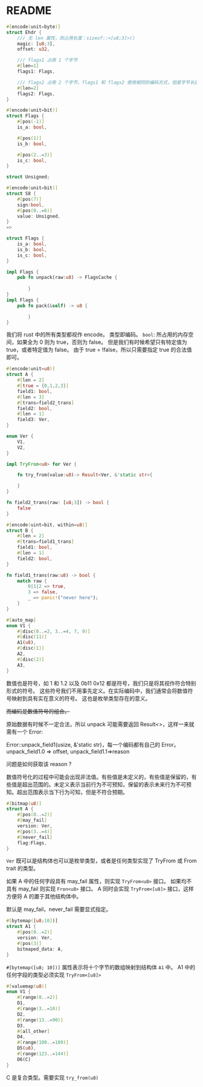 # README

```rust
#[encode(unit=byte)]
struct Ehdr {
    /// 无 len 属性，则占用长度：sizeof::<[u8;3]>()
    magic: [u8;3],
    offset: u32,

    /// flags1 占用 1 个字节
    #[len=1]
    flags1: Flags,

    /// flags2 占用 2 个字节，flags1 和 flags2 使用相同的编码方式，但是字节长度不同。
    #[len=2]
    flags2: Flags,
}

#[encode(unit=bit)]
struct Flags {
    #[pos(-1)]
    is_a: bool,

    #[pos(1)]
    is_b: bool,

    #[pos(2..=3)]
    is_c: bool,
}

struct Unsigned;

#[encode(unit=bit)]
struct S8 {
    #[pos(7)]
    sign:bool,
    #[pos(0..=6)]
    value: Unsigned,
}
=>

struct Flags {
    is_a: bool,
    is_b: bool,
    is_c: bool,
}

impl Flags {
    pub fn unpack(raw:u8) -> FlagsCache {
        
        }
}
impl Flags {
    pub fn pack(&self) -> u8 {

        }
}

```

我们将 rust 中的所有类型都视作 encode。
类型即编码。
`bool`: 所占用的内存空间，如果全为 0 则为 true，否则为 false。
但是我们有时候希望只有特定值为 true，或者特定值为 false。
由于 true = !false，所以只需要指定 true 的合法值即可。

```rust
#[encode(unit=u8)]
struct A {
    #[len = 2]
    #[true = {0,1,2,3}]
    field1: bool,
    #[len = 3]
    #[trans=field2_trans]
    field2: bool,
    #[len = 1]
    field3: Ver,
}

enum Ver {
    V1,
    V2,
}

impl TryFrom<u8> for Ver {

    fn try_from(value:u8)-> Result<Ver, &'static str>{

    }
}

fn field2_trans(raw: [u8;3]) -> bool {
    false
}

#[encode(uint=bit, within=u8)]
struct B {
    #[len = 2]
    #[trans=field1_trans]
    field1: bool,
    #[len = 1]
    field2: bool,
}

fn field1_trans(raw:u8) -> bool {
    match raw {
        0|1|2 => true,
        3 => false,
        _ => panic!("never here");
    }
}

#[auto_map]
enum V1 {
    #[disc(0..=2, 3..=4, 7, 9)]
    #[disc(11)]
    A1(u8),
    #[disc(1)]
    A2,
    #[disc(2)]
    A3,
}

```

数值也是符号，如 1 和 1.2 以及 0b11 0x12 都是符号，我们只是将其视作符合特别形式的符号。
这些符号我们不用事先定义。在实际编码中，我们通常会将数值符号映射到具有实在意义的符号。
这也是枚举类型存在的意义。

~~而编码是数值符号的组合。~~

原始数据有时候不一定合法，所以 unpack 可能需要返回 Result<>，这样一来就需有一个 Error:

Error::unpack_field1(usize, &'static str)，每一个编码都有自己的 Error。 unpack_field1.0 => offset, unpack_field1.1=>reason

问题是如何获取该 reason ?

数值符号化的过程中可能会出现非法值。有些值是未定义的，有些值是保留的，有些值是超出范围的。未定义表示当前行为不可预知，保留的表示未来行为不可预知。超出范围表示当下行为可知，但是不符合预期。

```rust
#[bitmap(u8)]
struct A {
    #[pos(0..=2)]
    #[may_fail]
    version: Ver,
    #[pos(3..=4)]
    #[never_fail]
    flag:Flags,
}
```

`Ver` 既可以是结构体也可以是枚举类型，或者是任何类型实现了 TryFrom 或 From trait 的类型。

如果 A 中的任何字段具有 may_fail 属性，则实现 `TryFrom<u8>` 接口。
如果均不具有 may_fail 则实现 `Fron<u8>` 接口。
A 同时会实现 `TryFrom<[u8]>` 接口，这样方便将 A 的置于其他结构体中。

默认是 may_fail，never_fail 需要显式指定。

```rust
#[bytemap([u8;10])]
struct A1 {
    #[pos(0..=2)]
    version: Ver,
    #[pos(3)]
    bitmaped_data: A,
}
```

`#[bytemap([u8; 10])]` 属性表示将十个字节的数组映射到结构体 `A1` 中。
A1 中的任何字段的类型必须实现 `TryFrom<[u8]>`

```rust
#[valuemap(u8)]
enum V1 {
    #[range(0..=2)]
    D1,
    #[range(3..=10)]
    D2,
    #[range(13..=90)]
    D3,
    #[all_other]
    D4,
    #[range(100..=109)]
    D5(u8),
    #[range(123..=144)]
    D6(C)
}
```

C 是复合类型。需要实现 `try_from(u8)`
